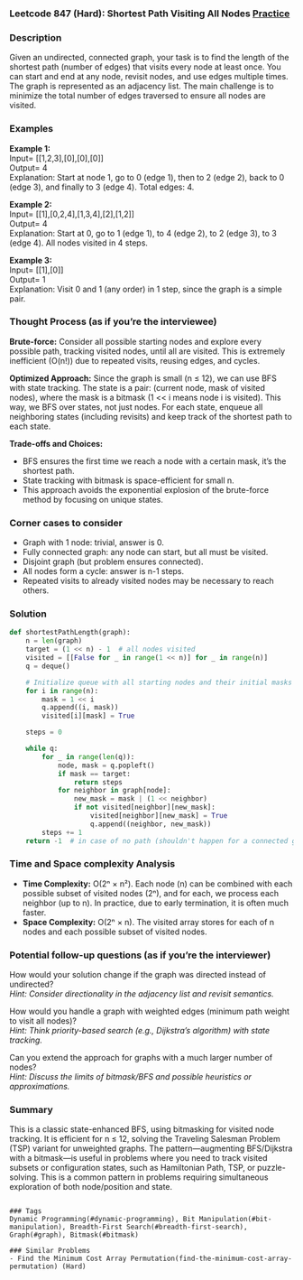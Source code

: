### Leetcode 847 (Hard): Shortest Path Visiting All Nodes [Practice](https://leetcode.com/problems/shortest-path-visiting-all-nodes)

### Description  
Given an undirected, connected graph, your task is to find the length of the shortest path (number of edges) that visits every node at least once. You can start and end at any node, revisit nodes, and use edges multiple times. The graph is represented as an adjacency list. The main challenge is to minimize the total number of edges traversed to ensure all nodes are visited.

### Examples  

**Example 1:**  
Input= [[1,2,3],[0],[0],[0]]  
Output= 4  
Explanation: Start at node 1, go to 0 (edge 1), then to 2 (edge 2), back to 0 (edge 3), and finally to 3 (edge 4). Total edges: 4.

**Example 2:**  
Input= [[1],[0,2,4],[1,3,4],[2],[1,2]]  
Output= 4  
Explanation: Start at 0, go to 1 (edge 1), to 4 (edge 2), to 2 (edge 3), to 3 (edge 4). All nodes visited in 4 steps.

**Example 3:**  
Input= [[1],[0]]  
Output= 1  
Explanation: Visit 0 and 1 (any order) in 1 step, since the graph is a simple pair.

### Thought Process (as if you’re the interviewee)  
**Brute-force:** Consider all possible starting nodes and explore every possible path, tracking visited nodes, until all are visited. This is extremely inefficient (O(n!)) due to repeated visits, reusing edges, and cycles.

**Optimized Approach:** Since the graph is small (n ≤ 12), we can use BFS with state tracking. The state is a pair: (current node, mask of visited nodes), where the mask is a bitmask (1 << i means node i is visited). This way, we BFS over states, not just nodes. For each state, enqueue all neighboring states (including revisits) and keep track of the shortest path to each state.

**Trade-offs and Choices:**  
- BFS ensures the first time we reach a node with a certain mask, it’s the shortest path.
- State tracking with bitmask is space-efficient for small n.
- This approach avoids the exponential explosion of the brute-force method by focusing on unique states.

### Corner cases to consider  
- Graph with 1 node: trivial, answer is 0.
- Fully connected graph: any node can start, but all must be visited.
- Disjoint graph (but problem ensures connected).
- All nodes form a cycle: answer is n-1 steps.
- Repeated visits to already visited nodes may be necessary to reach others.

### Solution

```python
def shortestPathLength(graph):
    n = len(graph)
    target = (1 << n) - 1  # all nodes visited
    visited = [[False for _ in range(1 << n)] for _ in range(n)]
    q = deque()

    # Initialize queue with all starting nodes and their initial masks
    for i in range(n):
        mask = 1 << i
        q.append((i, mask))
        visited[i][mask] = True

    steps = 0

    while q:
        for _ in range(len(q)):
            node, mask = q.popleft()
            if mask == target:
                return steps
            for neighbor in graph[node]:
                new_mask = mask | (1 << neighbor)
                if not visited[neighbor][new_mask]:
                    visited[neighbor][new_mask] = True
                    q.append((neighbor, new_mask))
        steps += 1
    return -1  # in case of no path (shouldn't happen for a connected graph)
```

### Time and Space complexity Analysis  
- **Time Complexity:** O(2ⁿ × n²). Each node (n) can be combined with each possible subset of visited nodes (2ⁿ), and for each, we process each neighbor (up to n). In practice, due to early termination, it is often much faster.
- **Space Complexity:** O(2ⁿ × n). The visited array stores for each of n nodes and each possible subset of visited nodes.

### Potential follow-up questions (as if you’re the interviewer)  
How would your solution change if the graph was directed instead of undirected?  
  *Hint: Consider directionality in the adjacency list and revisit semantics.*

How would you handle a graph with weighted edges (minimum path weight to visit all nodes)?  
  *Hint: Think priority-based search (e.g., Dijkstra’s algorithm) with state tracking.*

Can you extend the approach for graphs with a much larger number of nodes?  
  *Hint: Discuss the limits of bitmask/BFS and possible heuristics or approximations.*

### Summary  
This is a classic state-enhanced BFS, using bitmasking for visited node tracking. It is efficient for n ≤ 12, solving the Traveling Salesman Problem (TSP) variant for unweighted graphs. The pattern—augmenting BFS/Dijkstra with a bitmask—is useful in problems where you need to track visited subsets or configuration states, such as Hamiltonian Path, TSP, or puzzle-solving. This is a common pattern in problems requiring simultaneous exploration of both node/position and state.
```

### Tags
Dynamic Programming(#dynamic-programming), Bit Manipulation(#bit-manipulation), Breadth-First Search(#breadth-first-search), Graph(#graph), Bitmask(#bitmask)

### Similar Problems
- Find the Minimum Cost Array Permutation(find-the-minimum-cost-array-permutation) (Hard)
